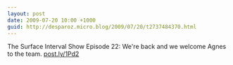 ```yaml
---
layout: post
date: 2009-07-20 10:00 +1000
guid: http://desparoz.micro.blog/2009/07/20/t2737484370.html
---
```

The Surface Interval Show Episode 22: We're back and we welcome Agnes 	to the team. [post.ly/1Pd2](http://post.ly/1Pd2)
